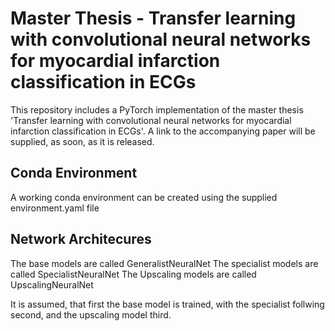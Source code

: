 # Master Thesis - Transfer learning with convolutional neural networks for myocardial infarction classification in ECGs 

This repository includes a PyTorch implementation of the master thesis 'Transfer learning with convolutional neural networks for myocardial infarction classification in ECGs'. A link to the accompanying paper will be supplied, as soon, as it is released.

## Conda Environment
A working conda environment can be created using the supplied environment.yaml file

## Network Architecures
The base models are called GeneralistNeuralNet
The specialist models are called SpecialistNeuralNet
The Upscaling models are called UpscalingNeuralNet

It is assumed, that first the base model is trained, with the specialist follwing second, and the upscaling model third.